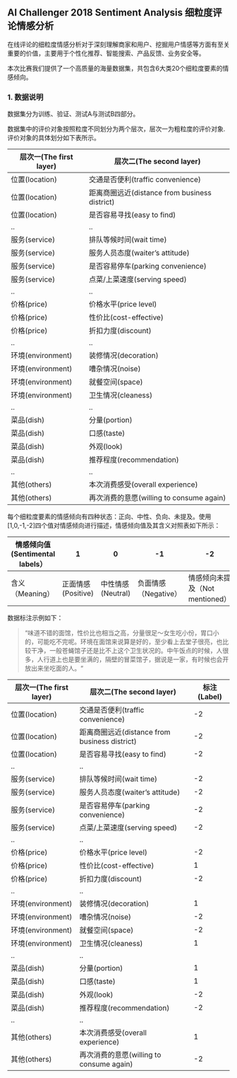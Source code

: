 AI Challenger 2018 Sentiment Analysis 细粒度评论情感分析
--

在线评论的细粒度情感分析对于深刻理解商家和用户、挖掘用户情感等方面有至关重要的价值，主要用于个性化推荐、智能搜索、产品反馈、业务安全等。

本次比赛我们提供了一个高质量的海量数据集，共包含6大类20个细粒度要素的情感倾向。

### 1. 数据说明


数据集分为训练、验证、测试A与测试B四部分。

数据集中的评价对象按照粒度不同划分为两个层次，层次一为粗粒度的评价对象. 评价对象的具体划分如下表所示。

层次一(The first layer)	| 层次二(The second layer)
------ | ------
位置(location) | 交通是否便利(traffic convenience)
位置(location) | 距离商圈远近(distance from business district)
位置(location) | 是否容易寻找(easy to find)
.. | ..
服务(service) | 排队等候时间(wait time)
服务(service) | 服务人员态度(waiter’s attitude)
服务(service) | 是否容易停车(parking convenience)
服务(service) | 点菜/上菜速度(serving speed)
.. | ..
价格(price)	| 价格水平(price level)
价格(price) | 性价比(cost-effective)
价格(price) | 折扣力度(discount)
.. | ..
环境(environment)	| 装修情况(decoration) 
环境(environment)	| 嘈杂情况(noise)
环境(environment)	| 就餐空间(space)
环境(environment)	| 卫生情况(cleaness)
.. | ..
菜品(dish) | 分量(portion)
菜品(dish) | 口感(taste)
菜品(dish) | 外观(look)
菜品(dish) | 推荐程度(recommendation)
.. | ..
其他(others) | 本次消费感受(overall experience)
其他(others) | 再次消费的意愿(willing to consume again)


每个细粒度要素的情感倾向有四种状态：正向、中性、负向、未提及。使用[1,0,-1,-2]四个值对情感倾向进行描述，情感倾向值及其含义对照表如下所示：

情感倾向值(Sentimental labels）| 1	| 0 |	-1 | -2
------ | ------ | ------ | ------ | ------
含义（Meaning）| 正面情感(Positive)	| 中性情感(Neutral) | 负面情感（Negative）| 情感倾向未提及（Not mentioned）

数据标注示例如下：

> “味道不错的面馆，性价比也相当之高，分量很足～女生吃小份，胃口小的，可能吃不完呢。环境在面馆来说算是好的，至少看上去堂子很亮，也比较干净，一般苍蝇馆子还是比不上这个卫生状况的。中午饭点的时候，人很多，人行道上也是要坐满的，隔壁的冒菜馆子，据说是一家，有时候也会开放出来坐吃面的人。“


层次一(The first layer)	| 层次二(The second layer) | 标注 (Label)
------ | ------ | ------
位置(location) | 交通是否便利(traffic convenience) | -2
位置(location) | 距离商圈远近(distance from business district) | -2
位置(location) | 是否容易寻找(easy to find) | -2
.. | ..
服务(service) | 排队等候时间(wait time) | -2
服务(service) | 服务人员态度(waiter’s attitude) | -2
服务(service) | 是否容易停车(parking convenience) | -2
服务(service) | 点菜/上菜速度(serving speed) | -2
.. | ..
价格(price)	| 价格水平(price level) | -2
价格(price) | 性价比(cost-effective) | 1
价格(price) | 折扣力度(discount) | -2
.. | ..
环境(environment)	| 装修情况(decoration) | 1
环境(environment)	| 嘈杂情况(noise) | -2
环境(environment)	| 就餐空间(space) | -2
环境(environment)	| 卫生情况(cleaness) | 1
.. | ..
菜品(dish) | 分量(portion) | 1
菜品(dish) | 口感(taste) | 1
菜品(dish) | 外观(look) | -2
菜品(dish) | 推荐程度(recommendation) | -2
.. | ..
其他(others) | 本次消费感受(overall experience) | 1
其他(others) | 再次消费的意愿(willing to consume again) | -2

